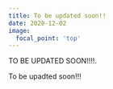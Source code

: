 ```yaml
---
title: To be updated soon!!
date: 2020-12-02
image:
  focal_point: 'top'
---
```


TO BE UPDATED SOON!!!!.

<!--more-->

To be upadted soon!!!
